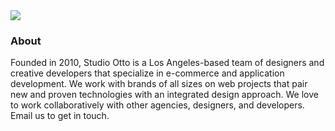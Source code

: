 <img src="https://avatars.githubusercontent.com/u/1191226?s=400&u=35bd997ca1a4188ff916adb2abc2d3ca6a1c3f91&v=4" />

### About
Founded in 2010, Studio Otto is a Los Angeles-based team of designers and creative developers that specialize in e-commerce and application development. We work with brands of all sizes on web projects that pair new and proven technologies with an integrated design approach. We love to work collaboratively with other agencies, designers, and developers. Email us to get in touch.